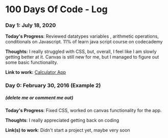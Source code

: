 # 100 Days Of Code - Log

### Day 1: July 18, 2020 


**Today's Progress**: Reviewed datatypes variables , arithmetic operations, conditionals on Javascript. 11% of learn java script course on codecademy

**Thoughts:** I really struggled with CSS, but, overall, I feel like I am slowly getting better at it. Canvas is still new for me, but I managed to figure out some basic functionality.

**Link to work:** [Calculator App](http://www.example.com)

### Day 0: February 30, 2016 (Example 2)
##### (delete me or comment me out)

**Today's Progress**: Fixed CSS, worked on canvas functionality for the app.

**Thoughts**: I really appreciated getting back on coding

**Link(s) to work**: Didn't start a project yet, maybe very soon
